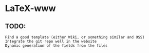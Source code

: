LaTeX-www
=========

TODO:
-----
    Find a good template (either Wiki, or something similar and OSS)
    Integrate the git repo well in the website
    Dynamic generation of the fields from the files
